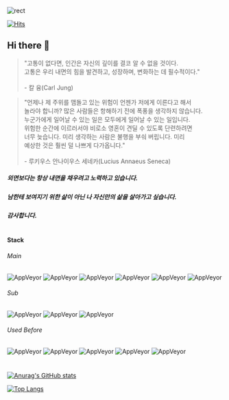 ![rect](https://capsule-render.vercel.app/api?type=rect&color=gradient&text=%20%20Hello%20World!%20%20&fontAlign=50&fontSize=30&textBg=true&animation=fadeIn)

[![Hits](https://hits.seeyoufarm.com/api/count/incr/badge.svg?url=https%3A%2F%2Fgithub.com%2FLipCoder&count_bg=%2379C83D&title_bg=%23555555&icon=&icon_color=%23E7E7E7&title=hits&edge_flat=false)](https://hits.seeyoufarm.com)  
## Hi there 👋

>
> "고통이 없다면, 인간은 자신의 깊이를 결코 알 수 없을 것이다.<br>
>  고통은 우리 내면의 힘을 발견하고, 성장하며, 변화하는 데 필수적이다."
> <br><br>
>  \- 칼 융(Carl Jung)
>


>
> "언제나 제 주위를 맴돌고 있는 위험이 언젠가 저에게 이른다고 해서<br>
>  놀라야 합니까? 많은 사람들은 항해하기 전에 폭풍을 생각하지 않습니다.<br>
>  누군가에게 일어날 수 있는 일은 모두에게 일어날 수 있는 일입니다.<br>
>  위험한 순간에 이르러서야 비로소 영혼이 견딜 수 있도록 단련하려면<br>
>  너무 늦습니다. 미리 생각하는 사람은 불행을 부숴 버립니다. 미리<br>
>  예상한 것은 훨씬 덜 나쁘게 다가옵니다."
> <br><br>
>  \- 루키우스 안나이우스 세네카(Lucius Annaeus Seneca)
>

##### 외면보다는 항상 내면을 채우려고 노력하고 있습니다.
##### 남한테 보여지기 위한 삶이 아닌 나 자신만의 삶을 살아가고 싶습니다.
##### 감사합니다.

#
#### Stack  

###### Main 
![AppVeyor](https://img.shields.io/static/v1?label=&message=Java&color=blue) ![AppVeyor](https://img.shields.io/static/v1?label=&message=Spring&color=green) ![AppVeyor](https://img.shields.io/static/v1?label=&message=MariaDB&color=red) ![AppVeyor](https://img.shields.io/static/v1?label=&message=Linux&color=yellow) ![AppVeyor](https://img.shields.io/static/v1?label=&message=AWS&color=yellow) ![AppVeyor](https://img.shields.io/static/v1?label=&message=Jenkins&color=yellow)
###### Sub
![AppVeyor](https://img.shields.io/static/v1?label=&message=JavaScript&color=blue) ![AppVeyor](https://img.shields.io/static/v1?label=&message=Vue.js&color=green) ![AppVeyor](https://img.shields.io/static/v1?label=&message=Node.js&color=green)
###### Used Before  
![AppVeyor](https://img.shields.io/static/v1?label=&message=C&color=grey) ![AppVeyor](https://img.shields.io/static/v1?label=&message=C%2B%2B&color=blue) ![AppVeyor](https://img.shields.io/static/v1?label=&message=DirectX9&color=black) ![AppVeyor](https://img.shields.io/static/v1?label=&message=DirectX11&color=black) ![AppVeyor](https://img.shields.io/static/v1?label=&message=Unreal%20Engine&color=blueviolet) 
#
               

[![Anurag's GitHub stats](https://github-readme-stats.vercel.app/api?username=NoPainNoLife&show_icons=true&theme=cobalt)](https://github.com/anuraghazra/github-readme-stats)

[![Top Langs](https://github-readme-stats.vercel.app/api/top-langs/?username=NoPainNoLife)](https://github.com/anuraghazra/github-readme-stats)
